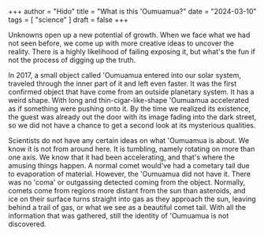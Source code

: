 +++
author = "Hido"
title = "What is this 'Oumuamua?"
date = "2024-03-10"
tags = [
  "science"
]
draft = false
+++

Unknowns open up a new potential of growth. When we face what we had not seen before, we come up with more creative ideas to uncover the reality. There is a highly likelihood of failing exposing it, but what's the fun if not the process of digging up the truth.

In 2017, a small object called 'Oumuamua entered into our solar system, traveled through the inner part of it and left even faster. It was the first confirmed object that have come from an outside planetary system. It has a weird shape. With long and thin-cigar-like-shape 'Oumuamua accelerated as if something were pushing onto it. By the time we realized its existence, the guest was already out the door with its image fading into the dark street, so we did not have a chance to get a second look at its mysterious qualities. 

Scientists do not have any certain ideas on what 'Oumuamua is about. We know it is not from around here. It is tumbling, namely rotating on more than one axis. We know that it had been accelerating, and that's where the amusing things happen. A normal comet would've had a cometary tail due to evaporation of material. However, the 'Oumuamua did not have it. There was no 'coma' or outgassing detected coming from the object. Normally, comets come from regions more distant from the sun than asteroids, and ice on their surface turns straight into gas as they approach the sun, leaving behind a trail of gas, or what we see as a beautiful comet tail. With all the information that was gathered, still the identity of 'Oumuamua is not discovered. 